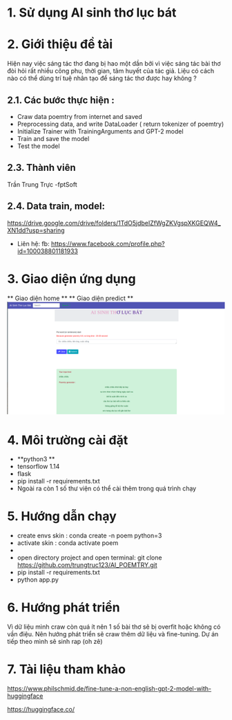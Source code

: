 
# 1. Sử dụng AI sinh thơ lục bát
# 2. Giới thiệu đề tài
Hiện nay việc sáng tác thơ đang bị hao một dần bởi vì việc sáng tác bài thơ đòi hỏi rất nhiều công phu, thời gian, tâm huyết của tác giả. Liệu có cách nào có thể dùng trí tuệ nhân tạo để sáng tác thơ được hay không ? 
## 2.1. Các bước thực hiện :
* Craw data poemtry from internet and saved
* Preprocessing data, and write DataLoader ( return tokenizer of poemtry)
* Initialize Trainer with TrainingArguments and GPT-2 model
* Train and save the model
* Test the model
## 2.3. Thành viên
Trần Trung Trực -fptSoft
## 2.4. Data train, model:
https://drive.google.com/drive/folders/1TdO5jdbeIZfWgZKVgspXKGEQW4_XN1dd?usp=sharing
* Liên hệ: fb: https://www.facebook.com/profile.php?id=100038801181933
# 3. Giao diện ứng dụng
** Giao diện home **
** Giao diện predict **
<img src ='/display/image.png'>

# 4. Môi trường cài đặt 
- **python3 **
- tensorflow 1.14
- flask
- pip install -r requirements.txt
- Ngoài ra còn 1 số thư viện có thể cài thêm trong quá trình chạy
# 5. Hướng dẫn chạy
- create envs skin : conda create -n poem python=3
- activate skin :   conda activate poem
-
- open directory project and open terminal: git clone https://github.com/trungtruc123/AI_POEMTRY.git
- pip install -r requirements.txt
- python app.py 
# 6. Hướng phát triển
Vì dữ liệu mình craw còn quá ít nên 1 số bài thơ sẽ bị overfit hoặc không có vần điệu. Nên hướng phát triển sẽ craw thêm dữ liệu và fine-tuning.
Dự án tiếp theo mình sẽ sinh rap (oh zê)
# 7. Tài liệu tham khảo
https://www.philschmid.de/fine-tune-a-non-english-gpt-2-model-with-huggingface

https://huggingface.co/
